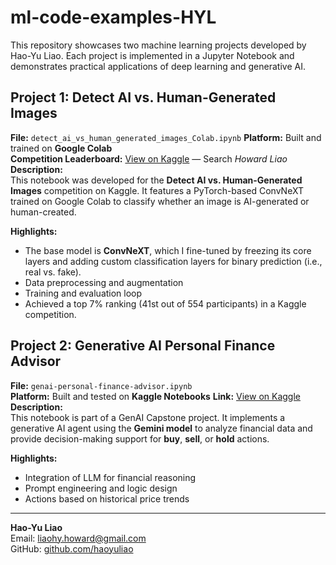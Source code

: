 # ml-code-examples-HYL

This repository showcases two machine learning projects developed by Hao-Yu Liao. Each project is implemented in a Jupyter Notebook and demonstrates practical applications of deep learning and generative AI.

## Project 1: Detect AI vs. Human-Generated Images

**File:** `detect_ai_vs_human_generated_images_Colab.ipynb`
**Platform:** Built and trained on **Google Colab**
<br>
**Competition Leaderboard:** [View on Kaggle](https://www.kaggle.com/competitions/detect-ai-vs-human-generated-images/leaderboard) — Search *Howard Liao*  
**Description:**  
This notebook was developed for the **Detect AI vs. Human-Generated Images** competition on Kaggle. It features a PyTorch-based ConvNeXT trained on Google Colab to classify whether an image is AI-generated or human-created.

**Highlights:**
- The base model is **ConvNeXT**, which I fine-tuned by freezing its core layers and adding custom classification layers for binary prediction (i.e., real vs. fake).
- Data preprocessing and augmentation
- Training and evaluation loop
- Achieved a top 7% ranking (41st out of 554 participants) in a Kaggle competition.

## Project 2: Generative AI Personal Finance Advisor

**File:** `genai-personal-finance-advisor.ipynb`  
**Platform:** Built and tested on **Kaggle Notebooks** 
**Link:** [View on Kaggle](https://www.kaggle.com/code/haoyuliao14116/genai-personal-finance-advisor)
**Description:**  
This notebook is part of a GenAI Capstone project. It implements a generative AI agent using the **Gemini model** to analyze financial data and provide decision-making support for **buy**, **sell**, or **hold** actions.

**Highlights:**
- Integration of LLM for financial reasoning
- Prompt engineering and logic design
- Actions based on historical price trends

---
**Hao-Yu Liao**  
Email: [liaohy.howard@gmail.com](mailto:liaohy.howard@gmail.com)  
GitHub: [github.com/haoyuliao](https://github.com/haoyuliao)


